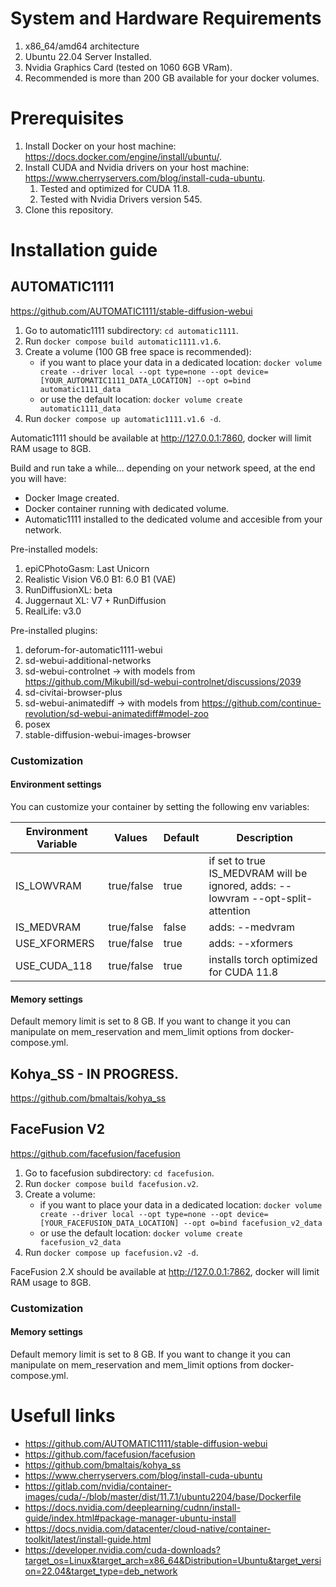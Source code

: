 # System and Hardware Requirements
1. x86_64/amd64 architecture
2. Ubuntu 22.04 Server Installed.
3. Nvidia Graphics Card (tested on 1060 6GB VRam).
4. Recommended is more than 200 GB available for your docker volumes.

# Prerequisites
1. Install Docker on your host machine: https://docs.docker.com/engine/install/ubuntu/.
2. Install CUDA and Nvidia drivers on your host machine: https://www.cherryservers.com/blog/install-cuda-ubuntu.
   1. Tested and optimized for CUDA 11.8.
   2. Tested with Nvidia Drivers version 545.
3. Clone this repository.

# Installation guide

## AUTOMATIC1111
https://github.com/AUTOMATIC1111/stable-diffusion-webui

1. Go to automatic1111 subdirectory: `cd automatic1111`.
2. Run `docker compose build automatic1111.v1.6`.
3. Create a volume (100 GB free space is recommended):
   - if you want to place your data in a dedicated location: `docker volume create --driver local --opt type=none --opt device=[YOUR_AUTOMATIC1111_DATA_LOCATION] --opt o=bind automatic1111_data`
   - or use the default location: `docker volume create automatic1111_data`
4. Run `docker compose up automatic1111.v1.6 -d`.

Automatic1111 should be available at http://127.0.0.1:7860, docker will limit RAM usage to 8GB.

Build and run take a while... depending on your network speed, at the end you will have:
- Docker Image created.
- Docker container running with dedicated volume.
- Automatic1111 installed to the dedicated volume and accesible from your network.

Pre-installed models:
1. epiCPhotoGasm: Last Unicorn
2. Realistic Vision V6.0 B1: 6.0 B1 (VAE)
3. RunDiffusionXL: beta
4. Juggernaut XL: V7 + RunDiffusion
5. RealLife: v3.0

Pre-installed plugins:
1. deforum-for-automatic1111-webui
2. sd-webui-additional-networks
3. sd-webui-controlnet -> with models from https://github.com/Mikubill/sd-webui-controlnet/discussions/2039
4. sd-civitai-browser-plus
5. sd-webui-animatediff -> with models from https://github.com/continue-revolution/sd-webui-animatediff#model-zoo
6. posex
7. stable-diffusion-webui-images-browser

### Customization

#### Environment settings
You can customize your container by setting the following env variables:

| Environment Variable | Values     | Default | Description                                                                      |
|----------------------|------------|---------|----------------------------------------------------------------------------------|
| IS_LOWVRAM           | true/false | true    | if set to true IS_MEDVRAM will be ignored, adds: --lowvram --opt-split-attention |
| IS_MEDVRAM           | true/false | false   | adds: --medvram                                                                  |
| USE_XFORMERS         | true/false | true    | adds: --xformers                                                                 |
| USE_CUDA_118         | true/false | true    | installs torch optimized for CUDA 11.8                                           |

#### Memory settings
Default memory limit is set to 8 GB. If you want to change it you can manipulate on mem_reservation and mem_limit options from docker-compose.yml.

## Kohya_SS - IN PROGRESS.
https://github.com/bmaltais/kohya_ss

## FaceFusion V2
https://github.com/facefusion/facefusion

1. Go to facefusion subdirectory: `cd facefusion`.
2. Run `docker compose build facefusion.v2`.
3. Create a volume:
   - if you want to place your data in a dedicated location: `docker volume create --driver local --opt type=none --opt device=[YOUR_FACEFUSION_DATA_LOCATION] --opt o=bind facefusion_v2_data`
   - or use the default location: `docker volume create facefusion_v2_data`
4. Run `docker compose up facefusion.v2 -d`.

FaceFusion 2.X should be available at http://127.0.0.1:7862, docker will limit RAM usage to 8GB.

### Customization

#### Memory settings
Default memory limit is set to 8 GB. If you want to change it you can manipulate on mem_reservation and mem_limit options from docker-compose.yml.

# Usefull links
- https://github.com/AUTOMATIC1111/stable-diffusion-webui
- https://github.com/facefusion/facefusion
- https://github.com/bmaltais/kohya_ss
- https://www.cherryservers.com/blog/install-cuda-ubuntu
- https://gitlab.com/nvidia/container-images/cuda/-/blob/master/dist/11.7.1/ubuntu2204/base/Dockerfile
- https://docs.nvidia.com/deeplearning/cudnn/install-guide/index.html#package-manager-ubuntu-install
- https://docs.nvidia.com/datacenter/cloud-native/container-toolkit/latest/install-guide.html
- https://developer.nvidia.com/cuda-downloads?target_os=Linux&target_arch=x86_64&Distribution=Ubuntu&target_version=22.04&target_type=deb_network
